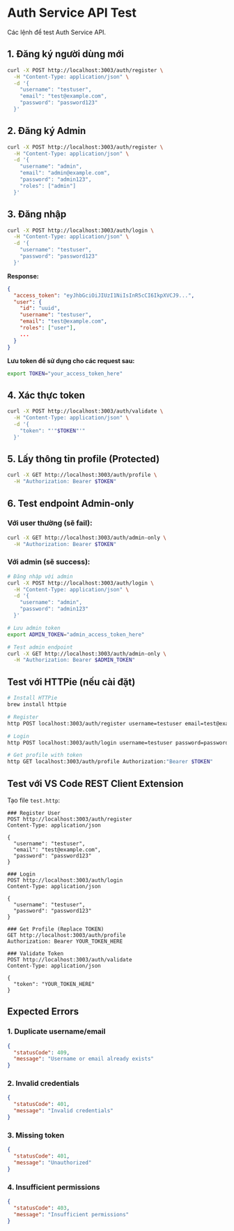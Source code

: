 # Auth Service API Test

Các lệnh để test Auth Service API.

## 1. Đăng ký người dùng mới

```bash
curl -X POST http://localhost:3003/auth/register \
  -H "Content-Type: application/json" \
  -d '{
    "username": "testuser",
    "email": "test@example.com",
    "password": "password123"
  }'
```

## 2. Đăng ký Admin

```bash
curl -X POST http://localhost:3003/auth/register \
  -H "Content-Type: application/json" \
  -d '{
    "username": "admin",
    "email": "admin@example.com",
    "password": "admin123",
    "roles": ["admin"]
  }'
```

## 3. Đăng nhập

```bash
curl -X POST http://localhost:3003/auth/login \
  -H "Content-Type: application/json" \
  -d '{
    "username": "testuser",
    "password": "password123"
  }'
```

**Response:**
```json
{
  "access_token": "eyJhbGciOiJIUzI1NiIsInR5cCI6IkpXVCJ9...",
  "user": {
    "id": "uuid",
    "username": "testuser",
    "email": "test@example.com",
    "roles": ["user"],
    ...
  }
}
```

**Lưu token để sử dụng cho các request sau:**
```bash
export TOKEN="your_access_token_here"
```

## 4. Xác thực token

```bash
curl -X POST http://localhost:3003/auth/validate \
  -H "Content-Type: application/json" \
  -d '{
    "token": "'"$TOKEN"'"
  }'
```

## 5. Lấy thông tin profile (Protected)

```bash
curl -X GET http://localhost:3003/auth/profile \
  -H "Authorization: Bearer $TOKEN"
```

## 6. Test endpoint Admin-only

### Với user thường (sẽ fail):
```bash
curl -X GET http://localhost:3003/auth/admin-only \
  -H "Authorization: Bearer $TOKEN"
```

### Với admin (sẽ success):
```bash
# Đăng nhập với admin
curl -X POST http://localhost:3003/auth/login \
  -H "Content-Type: application/json" \
  -d '{
    "username": "admin",
    "password": "admin123"
  }'

# Lưu admin token
export ADMIN_TOKEN="admin_access_token_here"

# Test admin endpoint
curl -X GET http://localhost:3003/auth/admin-only \
  -H "Authorization: Bearer $ADMIN_TOKEN"
```

## Test với HTTPie (nếu cài đặt)

```bash
# Install HTTPie
brew install httpie

# Register
http POST localhost:3003/auth/register username=testuser email=test@example.com password=password123

# Login
http POST localhost:3003/auth/login username=testuser password=password123

# Get profile with token
http GET localhost:3003/auth/profile Authorization:"Bearer $TOKEN"
```

## Test với VS Code REST Client Extension

Tạo file `test.http`:

```http
### Register User
POST http://localhost:3003/auth/register
Content-Type: application/json

{
  "username": "testuser",
  "email": "test@example.com",
  "password": "password123"
}

### Login
POST http://localhost:3003/auth/login
Content-Type: application/json

{
  "username": "testuser",
  "password": "password123"
}

### Get Profile (Replace TOKEN)
GET http://localhost:3003/auth/profile
Authorization: Bearer YOUR_TOKEN_HERE

### Validate Token
POST http://localhost:3003/auth/validate
Content-Type: application/json

{
  "token": "YOUR_TOKEN_HERE"
}
```

## Expected Errors

### 1. Duplicate username/email
```json
{
  "statusCode": 409,
  "message": "Username or email already exists"
}
```

### 2. Invalid credentials
```json
{
  "statusCode": 401,
  "message": "Invalid credentials"
}
```

### 3. Missing token
```json
{
  "statusCode": 401,
  "message": "Unauthorized"
}
```

### 4. Insufficient permissions
```json
{
  "statusCode": 403,
  "message": "Insufficient permissions"
}
```
